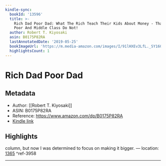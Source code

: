 ```yaml
---
kindle-sync:
  bookId: '13596'
  title: >-
    Rich Dad Poor Dad: What The Rich Teach Their Kids About Money - That The
    Poor And Middle Class Do Not!
  author: Robert T. Kiyosaki
  asin: B0175P82RA
  lastAnnotatedDate: '2019-05-25'
  bookImageUrl: 'https://m.media-amazon.com/images/I/91lHXEv3LfL._SY160.jpg'
  highlightsCount: 1
---
```

# Rich Dad Poor Dad
## Metadata
* Author: [[Robert T. Kiyosaki]]
* ASIN: B0175P82RA
* Reference: https://www.amazon.com/dp/B0175P82RA
* [Kindle link](kindle://book?action=open&asin=B0175P82RA)

## Highlights
column, but now I was determined to focus on making it bigger. — location: [1365](kindle://book?action=open&asin=B0175P82RA&location=1365) ^ref-3958

---
